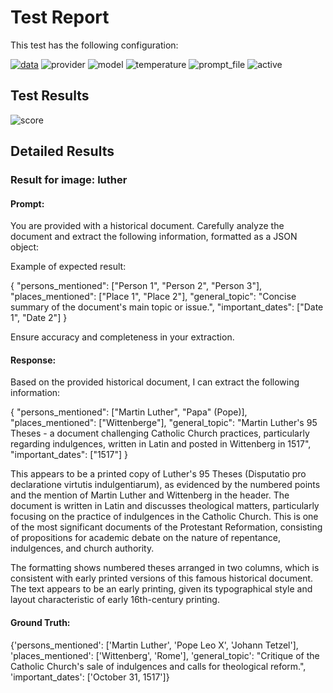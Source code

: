 # Test Report

This test has the following configuration:

<a href="/humanities_data_benchmark/benchmarks/test_benchmark2"><img src="https://img.shields.io/badge/data-test_benchmark2-lightgrey" alt="data"></a>&nbsp;<img src="https://img.shields.io/badge/provider-anthropic-green" alt="provider">&nbsp;<img src="https://img.shields.io/badge/model-claude--3--5--sonnet--20241022-blue" alt="model">&nbsp;<img src="https://img.shields.io/badge/temperature-0.5-7fff00" alt="temperature">&nbsp;<img src="https://img.shields.io/badge/prompt_file-a_prompt.txt-lightgrey" alt="prompt_file">&nbsp;<img src="https://img.shields.io/badge/active-yes-brightgreen" alt="active">

## Test Results
<img src="https://img.shields.io/badge/score-niy-brightgreen" alt="score">&nbsp;

## Detailed Results

### Result for image: luther

#### Prompt:
  You are provided with a historical document. Carefully analyze the document and extract the following information, formatted as a JSON object:

Example of expected result:

{
"persons_mentioned": ["Person 1", "Person 2", "Person 3"],
"places_mentioned": ["Place 1", "Place 2"],
"general_topic": "Concise summary of the document's main topic or issue.",
"important_dates": ["Date 1", "Date 2"]
}

Ensure accuracy and completeness in your extraction.

#### Response:
  Based on the provided historical document, I can extract the following information:

{
"persons_mentioned": ["Martin Luther", "Papa" (Pope)],
"places_mentioned": ["Wittenberge"],
"general_topic": "Martin Luther's 95 Theses - a document challenging Catholic Church practices, particularly regarding indulgences, written in Latin and posted in Wittenberg in 1517",
"important_dates": ["1517"]
}

This appears to be a printed copy of Luther's 95 Theses (Disputatio pro declaratione virtutis indulgentiarum), as evidenced by the numbered points and the mention of Martin Luther and Wittenberg in the header. The document is written in Latin and discusses theological matters, particularly focusing on the practice of indulgences in the Catholic Church. This is one of the most significant documents of the Protestant Reformation, consisting of propositions for academic debate on the nature of repentance, indulgences, and church authority.

The formatting shows numbered theses arranged in two columns, which is consistent with early printed versions of this famous historical document. The text appears to be an early printing, given its typographical style and layout characteristic of early 16th-century printing.

#### Ground Truth:
  {'persons_mentioned': ['Martin Luther', 'Pope Leo X', 'Johann Tetzel'], 'places_mentioned': ['Wittenberg', 'Rome'], 'general_topic': "Critique of the Catholic Church's sale of indulgences and calls for theological reform.", 'important_dates': ['October 31, 1517']}

